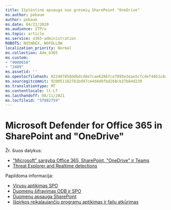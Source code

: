 ```yaml
---
title: Išplėstinė apsauga nuo grėsmių SharePoint "OneDrive"
ms.author: pebaum
author: pebaum
ms.date: 04/21/2020
ms.audience: ITPro
ms.topic: article
ms.service: o365-administration
ROBOTS: NOINDEX, NOFOLLOW
localization_priority: Normal
ms.collection: Adm_O365
ms.custom:
- "9000650"
- "2489"
ms.assetid: ''
ms.openlocfilehash: 822407858ddbdcd8e7cae6286fce7893e3eae5cfcdef44b1c8ad332c67a3ee77
ms.sourcegitcommit: 920051182781bd97ce4d4d6fbd268cb37b84d239
ms.translationtype: MT
ms.contentlocale: lt-LT
ms.lasthandoff: 08/11/2021
ms.locfileid: "57882759"
---
```

# <a name="microsoft-defender-for-office-365-in-sharepoint-and-onedrive"></a>Microsoft Defender for Office 365 in SharePoint and "OneDrive"

Žr. šiuos dalykus:
- ["Microsoft" sargyba Office 365, SharePoint, "OneDrive" ir Teams](https://docs.microsoft.com/microsoft-365/security/office-365-security/atp-for-spo-odb-and-teams)
- [Threat Explorer and Realtime detections](https://docs.microsoft.com/microsoft-365/security/office-365-security/threat-explorer-views)


Papildoma informacija:

- [Virusų aptikimas SPO](https://docs.microsoft.com/microsoft-365/security/office-365-security/virus-detection-in-spo)</br>
- [Duomenų šifravimas ODB ir SPO](https://docs.microsoft.com/microsoft-365/compliance/data-encryption-in-odb-and-spo)</br>
- [Duomenų apsauga SharePoint](https://docs.microsoft.com/sharepoint/safeguarding-your-data)</br>
- [Išpirkos reikalaujančių programų aptikimas ir failų atkūrimas](https://support.office.com/article/Ransomware-detection-and-recovering-your-files-0d90ec50-6bfd-40f4-acc7-b8c12c73637f)
